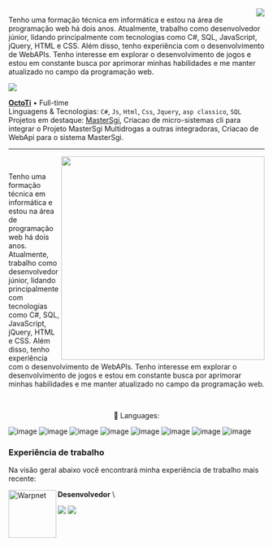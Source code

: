 <img align='right' src="https://github-readme-stats.vercel.app/api?username=Dvorakcs&show_icons=true&title_color=783c00&text_color=af552e&icon_color=783c00&bg_color=f8efd4&cache_seconds=2300">

Tenho uma formação técnica em informática e estou na área de programação web há dois anos. Atualmente, trabalho como desenvolvedor júnior, lidando principalmente com tecnologias como C#, SQL, JavaScript, jQuery, HTML e CSS. Além disso, tenho experiência com o desenvolvimento de WebAPIs. Tenho interesse em explorar o desenvolvimento de jogos e estou em constante busca por aprimorar minhas habilidades e me manter atualizado no campo da programação web.

<img src="https://img.shields.io/static/v1?label=Overview&message=Dvorakcs&color=f8efd4&style=for-the-badge&logo=GitHub">

 
[**OctoTi**](https://octoti.com.br/) • Full-time \
Linguagens & Tecnologias: `C#`, `Js`, `Html`, `Css`, `Jquery`, `asp classico`, `SQL`\
Projetos em destaque: [MasterSgi](https://mastersgi.com.br/),
Criacao de micro-sistemas cli para integrar o Projeto MasterSgi Multidrogas a outras integradoras,
Criacao de WebApi para o sistema MasterSgi.
<br/>
<hr>






<img src="https://raw.githubusercontent.com/MicaelliMedeiros/micaellimedeiros/master/image/computer-illustration.png" min-width="400px" max-width="400px" width="400px" align="right">
<br>
<p align="left"> 
Tenho uma formação técnica em informática e estou na área de programação web há dois anos. Atualmente, trabalho como desenvolvedor júnior, lidando principalmente com tecnologias como C#, SQL, JavaScript, jQuery, HTML e CSS. Além disso, tenho experiência com o desenvolvimento de WebAPIs. Tenho interesse em explorar o desenvolvimento de jogos e estou em constante busca por aprimorar minhas habilidades e me manter atualizado no campo da programação web.
</p>

<br>
<p align="center">
  🦄 Languages: 

![image](https://img.shields.io/badge/C%23-239120?style=for-the-badge&logo=c-sharp&logoColor=white)
![image](https://img.shields.io/badge/.NET-5C2D91?style=for-the-badge&logo=.net&logoColor=white)
![image](https://img.shields.io/badge/JavaScript-F7DF1E?style=for-the-badge&logo=javascript&logoColor=white)
![image](https://img.shields.io/badge/Bootstrap-563D7C?style=for-the-badge&logo=bootstrap&logoColor=white)
![image](https://img.shields.io/badge/jQuery-0769AD?style=for-the-badge&logo=jquery&logoColor=white)
![image](https://img.shields.io/badge/HTML5-E34F26?style=for-the-badge&logo=html5&logoColor=white)
![image](https://img.shields.io/badge/CSS-239120?&style=for-the-badge&logo=css3&logoColor=white)
![image](https://img.shields.io/badge/MongoDB-4EA94B?style=for-the-badge&logo=mongodb&logoColor=white)


</p>

### Experiência de trabalho

Na visão geral abaixo você encontrará minha experiência de trabalho mais recente:

[<img align="left" height="94px" width="94px" alt="Warpnet" src="https://media.licdn.com/dms/image/C4D0BAQHqY8gZ4L207g/company-logo_200_200/0/1618407914761?e=1706745600&v=beta&t=7wpWkZyyp04K18nU8CCtDG5ET9SxsI-0G8M9JSK32zI"/>](https://octoti.com.br/)

**Desenvolvedor** \

<p align="left">
    <a href="mailto:marcelo.hsfilho15@gmail.com" alt="Gmail">
  <img src="https://img.shields.io/badge/-Gmail-FF0000?style=flat-square&labelColor=FF0000&logo=gmail&logoColor=white"/></a>

  <a href="https://www.linkedin.com/in/marcelo-henrique-1a6142251/" alt="LinkedIn">
  <img src="https://img.shields.io/badge/-Linkedin-0e76a8?style=flat-square&logo=Linkedin&logoColor=white&link=https://www.linkedin.com/in/marcelo-henrique-1a6142251/" /></a>

</p>
